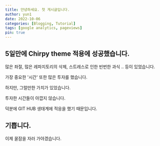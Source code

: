 ```yaml
---
title: 안녕하세요. 첫 게시글입니다.
author: yun1
date: 2022-10-06
categories: [Blogging, Tutorial]
tags: [google analytics, pageviews]
pin: true
---
```


## 5일만에 Chirpy theme 적용에 성공했습니다.

많은 좌절, 많은 레파지토리의 삭제, 스트레스로 인한 빈번한 과식 .. 등이 있었습니다.

가장 중요한 '시간' 또한 많은 투자를 했습니다.

하지만, 그럴만한 가치가 있었습니다.

투자한 시간들이 아깝지 않습니다.

덕분에 GIT HUB 생태계에 적응을 했기 때문입니다.

## 기쁩니다.

이제 꿀잠을 자러 가야겠습니다.
